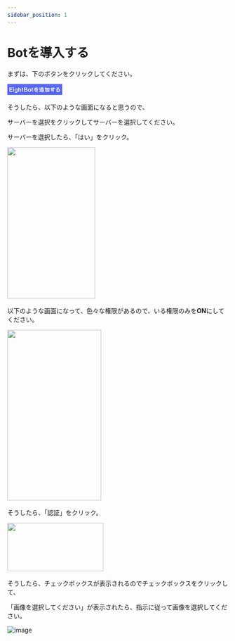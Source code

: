 ```yaml
---
sidebar_position: 1
---
```


# Botを導入する

まずは、下のボタンをクリックしてください。


<a href="https://discord.com/api/oauth2/authorize?client_id=979877840382197790&permissions=1644971949559&scope=bot%20applications.commands" ><img src="./img/start/invite.png" width="125" height="25" alt="Botを導入する" /></a>

そうしたら、以下のような画面になると思うので、

サーバーを選択をクリックしてサーバーを選択してください。

サーバーを選択したら、「はい」をクリック。


<img src="https://user-images.githubusercontent.com/78240988/183601430-0733f4df-7756-4d45-9938-689ba67cacd7.png" width="200" height="344" />


以下のような画面になって、色々な権限があるので、いる権限のみを**ON**にしてください。


<img src="https://user-images.githubusercontent.com/78240988/183603178-df0597b1-8fd2-44bd-9b4a-5d40a009b1df.png" width="214" height="388" />


そうしたら、「認証」をクリック。


<img src="https://user-images.githubusercontent.com/78240988/183604025-ce527671-0416-4e2b-86d3-8db85e2f7824.png" width="219" height="110" />


そうしたら、チェックボックスが表示されるのでチェックボックスをクリックして、

「画像を選択してください」が表示されたら、指示に従って画像を選択してください。


![image](https://user-images.githubusercontent.com/78240988/183604762-6eca9d3e-8f35-48a8-a089-9b435679b84a.png)

